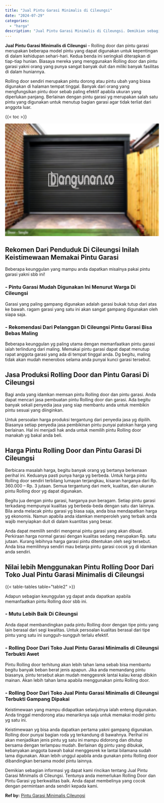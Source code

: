 ```yaml
---
title: "Jual Pintu Garasi Minimalis di Cileungsi"
date: "2024-07-29"
categories: 
  - "harga"
description: "Jual Pintu Garasi Minimalis di Cileungsi. Demikian sebagian informasi yg dapat kami rincikan tentang Jual Pintu Garasi Minimalis di Cileungsi. Tentunya anda..."
---
```


**Jual Pintu Garasi Minimalis di Cileungsi** – Rolling door dan pintu garasi merupakan beberapa model pintu yang dapat digunakan untuk kepentingan di dalam kehidupan sehari-hari. Kedua benda ini seringkali diterapkan di tiap-tiap hunian. Biasaya mereka yang menggunakan Rolling door dan pintu garasi yakni orang yang punya sangat banyak duit dan miliki banyak fasilitas di dalam huniannya.

Rolling door sendiri merupakan pintu dorong atau pintu ubah yang biasa digunakan di halaman tempat tinggal. Banyak dari orang yang mengfungsikan pintu door sebab paling efektif apabila ukuran yang diperlukan panjang. Berlainan dengan pintu garasi yg merupakan salah satu pintu yang digunakan untuk menutup bagian garasi agar tidak terliat dari anggota luar.

{{< toc >}}

![Jual Pintu Garasi Minimalis di Cileungsi](/images/pintu-garasi-05.png)

## Rekomen Dari Penduduk Di Cileungsi Inilah Keistimewaan Memakai Pintu Garasi

Beberapa keunggulan yang mampu anda dapatkan misalnya pakai pintu garasi yakni sbb ini!

### \- Pintu Garasi Mudah Digunakan Ini Menurut Warga Di Cileungsi

Garasi yang paling gampang digunakan adalah garasi bukak tutup dari atas ke bawah. ragam garasi yang satu ini akan sangat gampang digunakan oleh siapa saja.

### \- Rekomendasi Dari Pelanggan Di Cileungsi Pintu Garasi Bisa Bebas Maling

Beberapa keunggulan yg paling utama dengan memanfaatkan pintu garasi ialah terlindung dari maling. Memakai pintu garasi dapat dapat menutup rapat anggota garasi yang ada di tempat tinggal anda. Dg begitu, maling tidak akan mudah menerobos selama anda punyai kunci garasi tersebut.

## Jasa Produksi Rolling Door dan Pintu Garasi Di Cileungsi

Bagi anda yang idamkan memsan pintu Rolling door dan pintu garasi. Anda dapat mencari jasa pembuatan pintu Rolling door dan garasi. Ada begitu banyak sekali penyedia jasa yang siap membantu anda untuk membikin pintu sesuai yang diinginkan.

Untuk persoalan harga produksi tergantung dari penyedia jasa yg dipilih. Biasanya setiap penyedia jasa pembikinan pintu punyai patokan harga yang berlainan. Hal ini menjadi hak anda untuk memilih pintu Rolling door manakah yg bakal anda beli.

## Harga Pintu Rolling Door dan Pintu Garasi Di Cileungsi

Berbicara masalah harga, begitu banyak orang yg bertanya berkenaan perihal ini. Keduanya pasti punya harga yg berbeda. Untuk harga pintu Rolling door sendiri terbilang lumayan terjangkau, kisaran harganya dari Rp. 360.000 – Rp. 3 jutaan. Semua tergantung dari merk, kualitas, dan ukuran pintu Rolling door yg dapat digunakan.

Begitu jua dengan pintu garasi, harganya pun beragam. Setiap pintu garasi terkadang mempunyai kualitas yg berbeda-beda dengan satu dan lainnya. Bila anda melacak pintu garasi yg biasa saja, anda bisa mendapatkan harga yg ekonomis. Namun apabila anda idamkan memperoleh yang terbaik anda wajib menyiapkan duit di dalam kuantitas yang besar.

Anda dapat memilih sendiri mengenai pintu garasi yang akan dibuat. Perkiraan harga normal garasi dengan kualitas sedang merupakan Rp. satu jutaan. Kurang lebihnya harga garasi pintu ditentukan oleh segi tersebut. Anda bisa memilihnya sendiri mau belanja pintu garasi cocok yg di idamkan anda sendiri.

## Nilai lebih Menggunakan Pintu Rolling Door Dari Toko Jual Pintu Garasi Minimalis di Cileungsi

{{< table-tables table="table2" >}}

Adapun sebagian keunggulan yg dapat anda dapatkan apabila memanfaatkan pintu Rolling door sbb ini.

### \- Mutu Lebih Baik Di Cileungsi

Anda dapat membandingkan pada pintu Rolling door dengan tipe pintu yang lain berasal dari segi kwalitas. Untuk persoalan kualitas berasal dari tipe pintu yang satu ini sungguh-sungguh terlalu efektif.

### \- Rolling Door Dari Toko Jual Pintu Garasi Minimalis di Cileungsi Terbukti Awet

Pintu Rolling door terhitung akan lebih tahan lama sebab bisa membantu begitu banyak beban berat jenis apapun. Jika anda memandang pintu biasanya, pintu tersebut akan mudah menggesrek lantai kalau kerap dibikin mainan. Akan lebih tahan lama apabila menggunakan pintu Rolling door.

### \- Rolling Door Dari Toko Jual Pintu Garasi Minimalis di Cileungsi Terbukti Gampang Dipakai

Keistimewaan yang mampu didapatkan selanjutnya ialah enteng digunakan. Anda tinggal mendorong atau menariknya saja untuk memakai model pintu yg satu ini.

Keistimewaan yg bisa anda dapatkan pertama yakni gampang digunakan. Rolling door punyai bagian roda yg terkandung di bawahnya. Perihal ini akan menjadikan jenis pintu yg satu ini mampu didorong dan ditutup bersama dengan terlampau mudah. Berlainan dg pintu yang dibukak, kebanyakan anggota bawah bakal menggesrek ke lantai bilamana sudah lama digunakan. Akan lebih unggul apabila anda gunakan pintu Rolling door dibandingkan bersama model pintu lainnya.

Demikian sebagian informasi yg dapat kami rincikan tentang Jual Pintu Garasi Minimalis di Cileungsi. Tentunya anda memerlukan Rolling Door dan Pintu Garasi yg berkwalitas baik. Anda dapat membelinya yang cocok dengan permintaan anda sendiri kepada kami.

**Ref by:** [Pintu Garasi Minimalis Cileungsi](https://id.wikipedia.org/wiki/Pintu)
